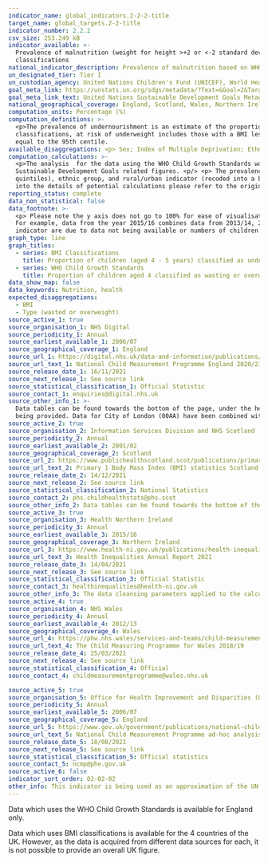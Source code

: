 ```yaml
---
indicator_name: global_indicators.2-2-2-title
target_name: global_targets.2-2-title
indicator_number: 2.2.2
csv_size: 253.249 kB
indicator_available: >-
  Prevalence of malnutrition (weight for height >+2 or <-2 standard deviation from the median of the WHO Child Growth Standards) for children aged 4 by type (wasting and overweight) and prevalence of underweight, overweight, and obesity for children aged 4 to 5 years using BMI
  classifications
national_indicator_description: Prevalence of malnutrition based on WHO Child Growth Standards can be found under the WHO Child Growth Standards series. Prevalence of malnutrition based on BMI classification data can be found under the BMI classifcations series.
un_designated_tier: Tier I
un_custodian_agency: United Nations Children's Fund (UNICEF), World Health Organisation (WHO), World Bank (WB)
goal_meta_link: https://unstats.un.org/sdgs/metadata/?Text=&Goal=2&Target=2.2
goal_meta_link_text: United Nations Sustainable Development Goals Metadata (PDF 233 KB)
national_geographical_coverage: England, Scotland, Wales, Northern Ireland
computation_units: Percentage (%)
computation_definitions: >-
  <p>The prevalence of undernourishment is an estimate of the proportion of the population whose habitual food consumption is insufficient to provide the dietary energy levels that are required to maintain a normal active and healthy life. It is expressed as a percentage. <p/> <p> For BMI
  classifications, at risk of underweight includes those with a BMI less than or equal to the 2nd centile, at risk of overweight includes those with a BMI of greater than or equal to the 85th and less than the 95th centile and at risk of obesity includes those with a BMI greater than or
  equal to the 95th centile.
available_disaggregations: <p> Sex; Index of Multiple Deprivation; Ethnicity; Rural or Urban classification. The latter is only available for the data which uses the WHO Child Growth Standards from academic year 2013 to 2014. <p/> <p> For BMI classifications, source data may contain additional disaggregations (e.g., by health board) that are not displayed on this page. 
computation_calculations: >-
  <p>The analysis  for the data using the WHO Child Growth Standards was done by running the NCMP data through a bespoke <a href='https://www.who.int/tools/child-growth-standards/software'>R package 'anthro</a>, developed by the World Health Organization (WHO) specifically for supplying
  Sustainable Development Goals related figures. <p/> <p> The prevalence represents percentage from the unweighted sample size. <p> The dataset variables used for the analysis were age in months, height, sex, weight, index of multiple deprivation (originally deciles, and recoded into
  quintiles), ethnic group, and rural/urban indicator (recoded into a binary classification). <p/> <p>No calculations were performed in the data acquisition of BMI classifications data as appropriate data was readily available in the final format specified by this indicator. For insight
  into the details of potential calculations please refer to the original source metadata or source contact.
reporting_status: complete
data_non_statistical: false
data_footnote: >-
  <p> Please note the y axis does not go to 100% for ease of visualisation. <p/> <p> For Northern Ireland BMI classification data, figures combine 3 years of data, as school closures due to the COVID-19 pandemic led to a reduction in the number of recorded measurements for this year group.
  For example, data from the year 2015/16 combines data from 2013/14, 2014/15, and 2015/16. <p/> <p> For England BMI classification data, 2020/21 figures are based on weighted data due to a smaller sample of measurements collected than in previous years. <p/> <p> Data gaps in this
  indicator are due to data not being available or numbers of children in category being too small to be reported. Further information is available from data sources.
graph_type: line
graph_titles:
  - series: BMI Classifications
    title: Proportion of children (aged 4 - 5 years) classified as underweight, overweight or obese using BMI classifications
  - series: WHO Child Growth Standards
    title: Proportion of children aged 4 classified as wasting or overweight (England only)
data_show_map: false
data_keywords: Nutrition, health
expected_disaggregations:
  - BMI
  - Type (wasted or overweight)
source_active_1: true
source_organisation_1: NHS Digital
source_periodicity_1: Annual
source_earliest_available_1: 2006/07
source_geographical_coverage_1: England
source_url_1: https://digital.nhs.uk/data-and-information/publications/statistical/national-child-measurement-programme/2020-21-school-year
source_url_text_1: National Child Measurement Programme England 2020/21
source_release_date_1: 16/11/2021
source_next_release_1: See source link
source_statistical_classification_1: Official Statistic
source_contact_1: enquiries@digital.nhs.uk
source_other_info_1: >-
  Data tables can be found towards the bottom of the page, under the heading 'Resources'. Data for Local Authority is based on childs postcode. England total includes records where the child could not be assigned to a local authority due to no child postcode or an invalid child postcode
  being provided. Data for City of London (00AA) have been combined with Hackney (00AM).
source_active_2: true
source_organisation_2: Information Services Division and NHS Scotland 
source_periodicity_2: Annual 
source_earliest_available_2: 2001/02
source_geographical_coverage_2: Scotland 
source_url_2: https://www.publichealthscotland.scot/publications/primary-1-body-mass-index-bmi-statistics-scotland/primary-1-body-mass-index-bmi-statistics-scotland-school-year-2020-to-2021/
source_url_text_2: Primary 1 Body Mass Index (BMI) statistics Scotland 2020/21
source_release_date_2: 14/12/2021
source_next_release_2: See source link
source_statistical_classification_2: National Statistics
source_contact_2: phs.childhealthstats@phs.scot
source_other_info_2: Data tables can be found towards the bottom of the page, under the heading 'Data files'.
source_active_3: true
source_organisation_3: Health Northern Ireland 
source_periodicity_3: Annual 
source_earliest_available_3: 2015/16
source_geographical_coverage_3: Northern Ireland 
source_url_3: https://www.health-ni.gov.uk/publications/health-inequalities-annual-report-2021
source_url_text_3: Health Inequalities Annual Report 2021
source_release_date_3: 14/04/2021
source_next_release_3: See source link
source_statistical_classification_3: Official Statistic 
source_contact_3: healthinequalities@health-ni.gov.uk
source_other_info_3: The data cleansing parameters applied to the calculation of childhood obesity figures has been refined from 2017/18 onwards. Therefore figures should be treated with caution when making comparisons.
source_active_4: true
source_organisation_4: NHS Wales 
source_periodicity_4: Annual
source_earliest_available_4: 2012/13
source_geographical_coverage_4: Wales 
source_url_4: https://phw.nhs.wales/services-and-teams/child-measurement-programme/cmp-2018-19/
source_url_text_4: The Child Measuring Programme for Wales 2018/19
source_release_date_4: 25/03/2021
source_next_release_4: See source link
source_statistical_classification_4: Official 
source_contact_4: childmeasurementprogramme@wales.nhs.uk 

source_active_5: true
source_organisation_5: Office for Health Improvement and Disparities (OHID)
source_periodicity_5: Annual
source_earliest_available_5: 2006/07
source_geographical_coverage_5: England
source_url_5: https://www.gov.uk/government/publications/national-child-measurement-programme-ad-hoc-analysis-of-data
source_url_text_5: National Child Measurement Programme ad-hoc analysis of data
source_release_date_5: 18/08/2021
source_next_release_5: See source link
source_statistical_classification_5: Official statistics
source_contact_5: ncmp@phe.gov.uk
source_active_6: false
indicator_sort_order: 02-02-02
other_info: This indicator is being used as an approximation of the UN SDG Indicator. Where possible, we will work to identify or develop UK data to meet the global indicator specification. This indicator has not been identified in collaboration with topic experts.
---
```

<p>Data which uses the WHO Child Growth Standards is available for England only. <p/> <p> Data which uses BMI classifications is available for the 4 countries of the UK. However, as the data is acquired from different data sources for each, it is not possible to provide an overall UK figure. 